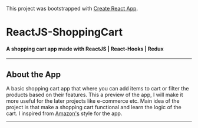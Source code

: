 This project was bootstrapped with [Create React App](https://github.com/facebook/create-react-app).

# ReactJS-ShoppingCart

#### A shopping cart app made with ReactJS | React-Hooks | Redux

---

 ## About the App
 
 A basic shopping cart app that where you can add items to cart or filter the products based on their features. This a preview of the app, I will make it more useful for the later projects like e-commerce etc. Main idea of the project is that make a shopping cart functional and learn the logic of the cart. I inspired from [Amazon's](https://www.amazon.com/) style for the app.
 
---

 
 
 
 
 








